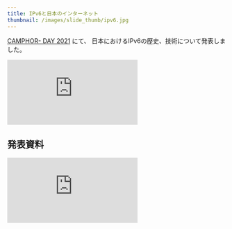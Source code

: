 ```yaml
---
title: IPv6と日本のインターネット
thumbnail: /images/slide_thumb/ipv6.jpg
---
```


[CAMPHOR- DAY 2021](https://camphor.connpass.com/event/206786/) にて、
日本におけるIPv6の歴史、技術について発表しました。

<iframe style="aspect-ratio:16/9;" src="https://www.youtube-nocookie.com/embed/pC6kdVPkoyc" title="YouTube video player" frameborder="0" allow="accelerometer; autoplay; clipboard-write; encrypted-media; gyroscope; picture-in-picture" allowfullscreen></iframe>

## 発表資料

<iframe src="https://speakerdeck.com/player/cd5c4e4810234718a9fe7b398dc4ed14" title="IPv6と日本のインターネット / IPv6 Internet in Japan" frameborder="0" style="aspect-ratio:4/3;" allowfullscreen="true" mozallowfullscreen="true" webkitallowfullscreen="true" data-ratio="1.3333333333333333" frameborder="0"></iframe>
